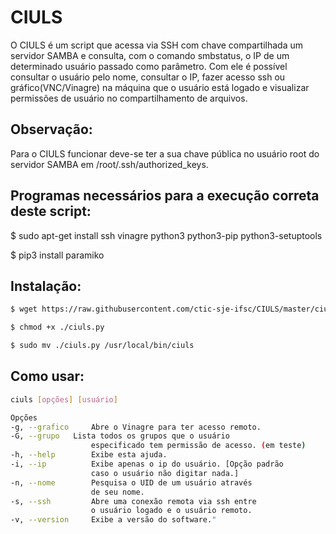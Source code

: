 # CIULS

O CIULS é um script que acessa via SSH com chave compartilhada um servidor SAMBA e consulta, com o comando smbstatus, o IP de um determinado usuário passado como parâmetro. Com ele é possível consultar o usuário pelo nome, consultar o IP, fazer acesso ssh ou gráfico(VNC/Vinagre) na máquina que o usuário está logado e visualizar permissões de usuário no compartilhamento de arquivos.

## Observação:
Para o CIULS funcionar deve-se ter a sua chave pública no usuário root do servidor SAMBA em /root/.ssh/authorized_keys.

## Programas necessários para a execução correta deste script:
$ sudo apt-get install ssh vinagre python3 python3-pip python3-setuptools

$ pip3 install paramiko

## Instalação:

```bash
$ wget https://raw.githubusercontent.com/ctic-sje-ifsc/CIULS/master/ciuls.py
```

```bash
$ chmod +x ./ciuls.py
```

```bash
$ sudo mv ./ciuls.py /usr/local/bin/ciuls
```

## Como usar:

```bash
ciuls [opções] [usuário]

Opções
-g, --grafico     Abre o Vinagre para ter acesso remoto.
-G, --grupo   Lista todos os grupos que o usuário
                  especificado tem permissão de acesso. (em teste)
-h, --help        Exibe esta ajuda.
-i, --ip          Exibe apenas o ip do usuário. [Opção padrão
                  caso o usuário não digitar nada.]
-n, --nome        Pesquisa o UID de um usuário através
                  de seu nome.
-s, --ssh         Abre uma conexão remota via ssh entre
                  o usuário logado e o usuário remoto.
-v, --version     Exibe a versão do software."
```
